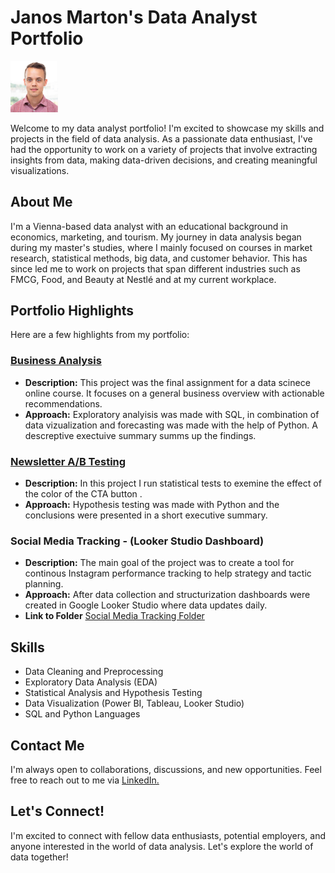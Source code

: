 # Janos Marton's Data Analyst Portfolio

<img src="Profil.PNG" width=15% height=15%>

Welcome to my data analyst portfolio! I'm excited to showcase my skills and projects in the field of data analysis. As a passionate data enthusiast, I've had the opportunity to work on a variety of projects that involve extracting insights from data, making data-driven decisions, and creating meaningful visualizations.

## About Me

I'm a Vienna-based data analyst with an educational background in economics, marketing, and tourism. My journey in data analysis began during my master's studies, where I mainly focused on courses in market research, statistical methods, big data, and customer behavior. This has since led me to work on projects that span different industries such as FMCG, Food, and Beauty at Nestlé and at my current workplace.

## Portfolio Highlights

Here are a few highlights from my portfolio:

### [Business Analysis](https://github.com/janosmrtn/Data-Analyst-Portfolio/tree/fdedd4cb0038362da73101f80e41b21d6b796c87/Business%20Analyisis%20-%20SQL%2C%20Python)

- **Description:** This project was the final assignment for a data scinece online course. It focuses on a general business overview with actionable recommendations.
- **Approach:** Exploratory analyisis was made with SQL, in combination of data vizualization and forecasting was made with the help of Python. A descreptive exectuive summary summs up the findings.

### [Newsletter A/B Testing](https://github.com/janosmrtn/Data-Analyst-Portfolio/tree/f382b44403cf939bb12ef07521b1f32d9e5ac902/Newsletter%20AB%20Testing)

- **Description:** In this project I run statistical tests to exemine the effect of the color of the CTA button .
- **Approach:** Hypothesis testing was made with Python and the conclusions were presented in a short executive summary.

### Social Media Tracking - (Looker Studio Dashboard)

- **Description:** The main goal of the project was to create a tool for continous Instagram performance tracking to help strategy and tactic planning.
- **Approach:** After data collection and structurization dashboards were created in Google Looker Studio where data updates daily. 
- **Link to Folder** [Social Media Tracking Folder](https://github.com/janosmrtn/Data-Analyst-Portfolio/tree/f382b44403cf939bb12ef07521b1f32d9e5ac902/Newsletter%20AB%20Testing)

## Skills

- Data Cleaning and Preprocessing
- Exploratory Data Analysis (EDA)
- Statistical Analysis and Hypothesis Testing
- Data Visualization (Power BI, Tableau, Looker Studio)
- SQL and Python Languages

## Contact Me

I'm always open to collaborations, discussions, and new opportunities. Feel free to reach out to me via [LinkedIn.](https://www.linkedin.com/in/janosmarton/)

## Let's Connect!

I'm excited to connect with fellow data enthusiasts, potential employers, and anyone interested in the world of data analysis. Let's explore the world of data together!

